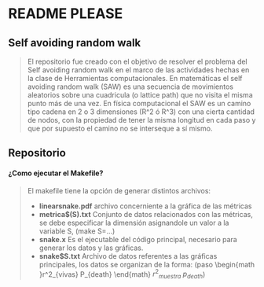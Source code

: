 # README PLEASE
## Self avoiding random walk
> El repositorio fue creado con el objetivo de resolver el problema del Self avoiding random walk en el marco de las actividades hechas en la clase de Herramientas computacionales.
> En matemáticas el self avoiding random walk (SAW) es una secuencia de movimientos aleatorios sobre una cuadricula (o lattice path) que no visita el misma punto más de una vez.
> En física computacional el SAW es un camino tipo cadena en 2 o 3 dimensiones (R^2 ó R^3) con una cierta cantidad de nodos, con la propiedad de tener la misma longitud en cada paso y que por supuesto el camino no se interseque a sí mismo.
## Repositorio
 #### ¿Como ejecutar el Makefile?
> El makefile tiene la opción de generar distintos archivos:
> * **linearsnake.pdf** archivo concerniente a la gráfica de las métricas
> * **metrica$(S).txt** Conjunto de datos relacionados con las métricas, se debe especificar la dimensión asignandole un valor a la variable S, (make S=...)
> * **snake.x** Es el ejecutable del código principal, necesario para generar los datos y las gráficas.
> * **snake$S.txt** Archivo de datos referentes a las gráficas principales, los datos se organizan de la forma: (paso \begin{math }r^2_{vivas} P_{death} \end{math} ${r^2}_{muestra}$ $p_{death}$)
